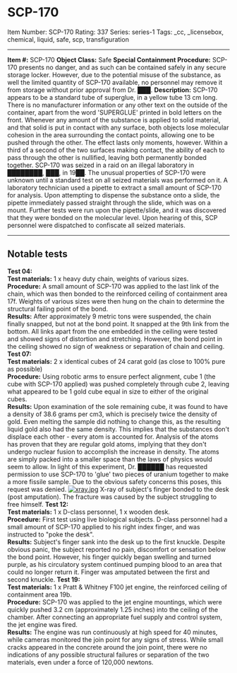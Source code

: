 # SCP-170
Item Number: SCP-170
Rating: 337
Series: series-1
Tags: _cc, _licensebox, chemical, liquid, safe, scp, transfiguration

---

**Item #:** SCP-170
**Object Class:** Safe
**Special Containment Procedure:** SCP-170 presents no danger, and as such can be contained safely in any secure storage locker. However, due to the potential misuse of the substance, as well the limited quantity of SCP-170 available, no personnel may remove it from storage without prior approval from Dr. ███.
**Description:** SCP-170 appears to be a standard tube of superglue, in a yellow tube 13 cm long. There is no manufacturer information or any other text on the outside of the container, apart from the word 'SUPERGLUE' printed in bold letters on the front.
Whenever any amount of the substance is applied to solid material, and that solid is put in contact with any surface, both objects lose molecular cohesion in the area surrounding the contact points, allowing one to be pushed through the other. The effect lasts only moments, however. Within a third of a second of the two surfaces making contact, the ability of each to pass through the other is nullified, leaving both permanently bonded together.
SCP-170 was seized in a raid on an illegal laboratory in ████████, ███, in 19██. The unusual properties of SCP-170 were unknown until a standard test on all seized materials was performed on it. A laboratory technician used a pipette to extract a small amount of SCP-170 for analysis. Upon attempting to dispense the substance onto a slide, the pipette immediately passed straight through the slide, which was on a mount. Further tests were run upon the pipette/slide, and it was discovered that they were bonded on the molecular level. Upon hearing of this, SCP personnel were dispatched to confiscate all seized materials.
* * *
## **Notable tests**
**Test 04:**  
**Test materials:** 1 x heavy duty chain, weights of various sizes.  
**Procedure:** A small amount of SCP-170 was applied to the last link of the chain, which was then bonded to the reinforced ceiling of containment area 17f. Weights of various sizes were then hung on the chain to determine the structural failing point of the bond.  
**Results:** After approximately 9 metric tons were suspended, the chain finally snapped, but not at the bond point. It snapped at the 9th link from the bottom. All links apart from the one embedded in the ceiling were tested and showed signs of distortion and stretching. However, the bond point in the ceiling showed no sign of weakness or separation of chain and ceiling.
**Test 07:**  
**Test materials:** 2 x identical cubes of 24 carat gold (as close to 100% pure as possible)  
**Procedure:** Using robotic arms to ensure perfect alignment, cube 1 (the cube with SCP-170 applied) was pushed completely through cube 2, leaving what appeared to be 1 gold cube equal in size to either of the original cubes.  
**Results:** Upon examination of the sole remaining cube, it was found to have a density of 38.6 grams per cm3, which is precisely twice the density of gold. Even melting the sample did nothing to change this, as the resulting liquid gold also had the same density. This implies that the substances don't displace each other - every atom is accounted for. Analysis of the atoms has proven that they are regular gold atoms, implying that they don't undergo nuclear fusion to accomplish the increase in density. The atoms are simply packed into a smaller space than the laws of physics would seem to allow.
In light of this experiment, Dr. ██████ has requested permission to use SCP-170 to 'glue' two pieces of uranium together to make a more fissile sample. Due to the obvious safety concerns this poses, this request was denied.
[![xray.jpg](https://scp-wiki.wdfiles.com/local--files/scp-170/xray.jpg)](http://scp-wiki.wikidot.com/local--files/scp-170/xray.jpg)
X-ray of subject's finger bonded to the desk (post amputation). The fracture was caused by the subject struggling to free himself.
**Test 12:**  
**Test materials:** 1 x D-class personnel, 1 x wooden desk.  
**Procedure:** First test using live biological subjects. D-class personnel had a small amount of SCP-170 applied to his right index finger, and was instructed to "poke the desk".  
**Results:** Subject's finger sank into the desk up to the first knuckle. Despite obvious panic, the subject reported no pain, discomfort or sensation below the bond point. However, his finger quickly began swelling and turned purple, as his circulatory system continued pumping blood to an area that could no longer return it. Finger was amputated between the first and second knuckle.
**Test 19:**  
**Test materials:** 1 x Pratt & Whitney F100 jet engine, the reinforced ceiling of containment area 19b.  
**Procedure:** SCP-170 was applied to the jet engine mountings, which were quickly pushed 3.2 cm (approximately 1.25 inches) into the ceiling of the chamber. After connecting an appropriate fuel supply and control system, the jet engine was fired.  
**Results:** The engine was run continuously at high speed for 40 minutes, while cameras monitored the join point for any signs of stress. While small cracks appeared in the concrete around the join point, there were no indications of any possible structural failures or separation of the two materials, even under a force of 120,000 newtons.